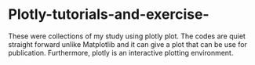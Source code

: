 # Plotly-tutorials-and-exercise-
These were collections of my study using plotly plot. The codes are quiet straight forward unlike Matplotlib and it can give a plot that can be use for publication. Furthermore, plotly is an interactive plotting environment.

